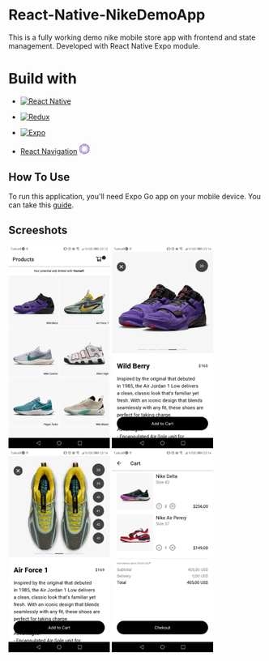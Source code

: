 # React-Native-NikeDemoApp

This is a fully working demo nike mobile store app with frontend and state management. Developed with React Native Expo module.

# Build with
* [![React Native](https://img.shields.io/badge/React%20Native-20232A?style=for-the-badge&logo=react&logoColor=61DAFB)](https://reactnative.dev/)
* [![Redux](https://img.shields.io/badge/Redux-764abc?style=for-the-badge&logo=redux&logoColor=white)](https://redux.js.org/)
* [![Expo](https://img.shields.io/badge/Expo-000000?style=for-the-badge&logo=expo&logoColor=white)](https://expo.dev/)

* <a href="https://reactnavigation.org/"> React Navigation</a> <img src='./images/rn.svg' width='20' alt="reactNavigation">   

## How To Use

To run this application, you'll need Expo Go app on your mobile device. You can take this [guide](https://reactnative.dev/docs/environment-setup?package-manager=npm). 

## Screeshots

<p float="left">
  <img src="./images/ss_1.jpg" alt="ss1" width="200"/>
<img src="./images/ss_2.jpg" alt="ss2" width="200"/>
<img src="./images/ss_3.jpg" alt="ss3" width="200"/>
<img src="./images/ss_4.jpg" alt="ss4" width="200"/>

</p>

